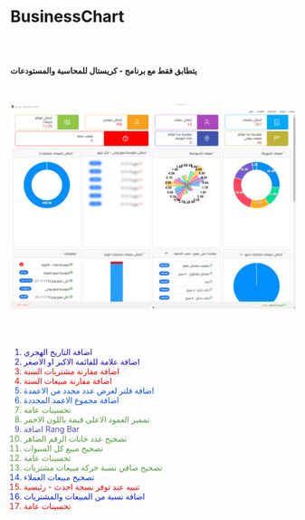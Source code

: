# BusinessChart
<br/><br/><br/>
**يتطابق فقط مع برنامج - كريستال للمحاسبة والمستودعات**
<br/><br/><br/><br/>
<img src="/Screenshots/main.png">
<br/><br/><br/><br/>

<ol type="1">
<li style="color: #1c0fce">اضافة التاريخ الهجري</li>
<li style="color: #1c0fce">اضافة علامة للقائمة الاكبر او الاصغر</li>
<li style="color: #f60303">اضافة مقارنة مشتريات السنة</li>
<li style="color: #f60303">اضافة مقارنة مبيعات السنة</li>
<li style="color: #0350f6">اضافة فلتر لعرض عدد محدد من الاعمدة</li>
<li style="color: #0350f6">اضافة مجموع الاعمد المحددة</li>
<li style="color: #529b3a"> تحسينات عامة</li>
<li style="color: #529b3a"> تمميز العمود الاعلى قيمة  باللون الاحمر</li>
<li style="color: #4954cb"> اضافة Rang Bar </li>
<li style="color: rgb(82,155,58)">تصحيح عدد خانات الرقم الضاهر</li>
<li style="color: rgb(82,155,58)">تصحيح مبيع كل السنوات</li>
<li style="color: rgb(82,155,58)">تحسينات عامة</li>
<li style="color: rgb(82,155,58)">تصحيح صافي نسبة حركة مبيعات مشتريات</li>
<li style="color: rgb(3,52,246)">تصحيح مبيعات العملاء</li>
<li style="color: rgb(246,3,3)">تنبيه عند توفر نسخة احدث - رئيسية</li>
<li style="color: rgb(3,27,246)">اضافة نسبة من المبيعات والمشتريات</li>
<li style="color: rgb(246,3,3)">تحسينات عامة</li>
</ol>  

